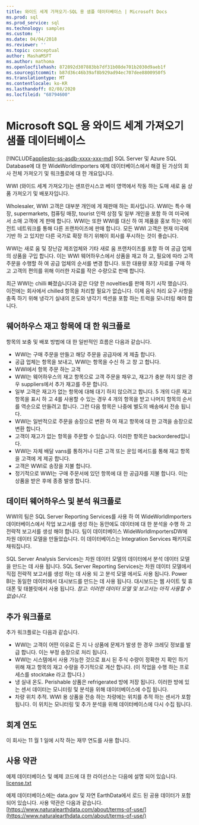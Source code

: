 ```yaml
---
title: 와이드 세계 가져오기-SQL 용 샘플 데이터베이스 | Microsoft Docs
ms.prod: sql
ms.prod_service: sql
ms.technology: samples
ms.custom: ''
ms.date: 04/04/2018
ms.reviewer: ''
ms.topic: conceptual
author: MashaMSFT
ms.author: mathoma
ms.openlocfilehash: 872892d307883bb7df31b08de701b2030d9aeb1f
ms.sourcegitcommit: b87d36c46b39af8b929ad94ec707dee8800950f5
ms.translationtype: MT
ms.contentlocale: ko-KR
ms.lasthandoff: 02/08/2020
ms.locfileid: "68794600"
---
```

# <a name="wide-world-importers-sample-databases-for-microsoft-sql"></a>Microsoft SQL 용 와이드 세계 가져오기 샘플 데이터베이스
[!INCLUDE[appliesto-ss-asdb-xxxx-xxx-md](../includes/appliesto-ss-asdb-xxxx-xxx-md.md)]
SQL Server 및 Azure SQL Database에 대 한 WideWorldImporters 예제 데이터베이스에서 해결 된 가상의 회사 전체 가져오기 및 워크플로에 대 한 개요입니다.  

WWI (와이드 세계 가져오기)는 샌프란시스코 베이 영역에서 작동 하는 도매 새로 움 상품 가져오기 및 배포자입니다.

Wholesaler, WWI 고객은 대부분 개인에 게 재판매 하는 회사입니다. WWI는 특수 매장, supermarkets, 컴퓨팅 매장, tourist 인력 상점 및 일부 개인을 포함 하 여 미국에서 소매 고객에 게 판매 합니다. WWI는 또한 WWI를 대신 하 여 제품을 홍보 하는 에이전트 네트워크를 통해 다른 프랜차이즈에 판매 합니다. 모든 WWI 고객은 현재 미국에 기반 하 고 있지만 다른 국가로 확장 하기 위해이 회사를 푸시하는 것이 좋습니다.

WWI는 새로 움 및 장난감 제조업체와 기타 새로 움 프랜차이즈를 포함 하 여 공급 업체의 상품을 구입 합니다. 이는 WWI 웨어하우스에서 상품을 재고 하 고, 필요에 따라 고객 주문을 수행할 하 여 공급 업체의 순서를 변경 합니다. 또한 대용량 포장 자료를 구매 하 고 고객의 편의를 위해 이러한 자료를 작은 수량으로 판매 합니다.

최근 WWI는 chilli 빠졌습니다과 같은 다양 한 novelties를 판매 하기 시작 했습니다.  이전에는 회사에서 chilled 항목을 처리할 필요가 없습니다. 이제 음식 처리 요구 사항을 충족 하기 위해 냉각기 실내의 온도와 냉각기 섹션을 포함 하는 트럭을 모니터링 해야 합니다.

## <a name="workflow-for-warehouse-stock-items"></a>웨어하우스 재고 항목에 대 한 워크플로

항목의 보충 및 배포 방법에 대 한 일반적인 흐름은 다음과 같습니다.
- WWI는 구매 주문을 만들고 해당 주문을 공급자에 게 제출 합니다.
- 공급 업체는 항목을 보내고, WWI는 항목을 수신 하 고 창 고 합니다.
- WWI에서 항목 주문 하는 고객
- WWI는 웨어하우스의 재고 항목으로 고객 주문을 채우고, 재고가 충분 하지 않은 경우 suppliers에서 추가 재고를 주문 합니다.
- 일부 고객은 재고가 없는 항목에 대해 대기 하지 않으려고 합니다. 5 개의 다른 재고 항목을 표시 하 고 4를 사용할 수 있는 경우 4 개의 항목을 받고 나머지 항목의 순서를 역순으로 만들려고 합니다. 그런 다음 항목은 나중에 별도의 배송에서 전송 됩니다.
- WWI는 일반적으로 주문을 송장으로 변환 하 여 재고 항목에 대 한 고객을 송장으로 변환 합니다.
- 고객이 재고가 없는 항목을 주문할 수 있습니다. 이러한 항목은 backordered입니다.
- WWI는 자체 배달 vans를 통하거나 다른 고객 또는 운임 메서드를 통해 재고 항목을 고객에 게 제공 합니다.
- 고객은 WWI로 송장을 지불 합니다.
- 정기적으로 WWI는 구매 주문서에 있던 항목에 대 한 공급자를 지불 합니다. 이는 상품을 받은 후에 종종 발생 합니다.

## <a name="data-warehouse-and-analysis-workflow"></a>데이터 웨어하우스 및 분석 워크플로

WWI의 팀은 SQL Server Reporting Services를 사용 하 여 WideWorldImporters 데이터베이스에서 작업 보고서를 생성 하는 동안에도 데이터에 대 한 분석을 수행 하 고 전략적 보고서를 생성 해야 합니다. 팀이 데이터베이스 WideWorldImportersDW에 차원 데이터 모델을 만들었습니다. 이 데이터베이스는 Integration Services 패키지로 채워집니다.

SQL Server Analysis Services는 차원 데이터 모델의 데이터에서 분석 데이터 모델을 만드는 데 사용 됩니다. SQL Server Reporting Services는 차원 데이터 모델에서 직접 전략적 보고서를 생성 하는 데 사용 되 고 분석 모델 에서도 사용 됩니다. Power BI는 동일한 데이터에서 대시보드를 만드는 데 사용 됩니다. 대시보드는 웹 사이트 및 휴대폰 및 태블릿에서 사용 됩니다. *참고: 이러한 데이터 모델 및 보고서는 아직 사용할 수 없습니다.*

## <a name="additional-workflows"></a>추가 워크플로

추가 워크플로는 다음과 같습니다.
- WWI는 고객이 어떤 이유로 든 지 나 상품에 문제가 발생 한 경우 크레딧 정보를 발급 합니다. 이는 부정 송장으로 처리 됩니다.
- WWI는 시스템에서 사용 가능한 것으로 표시 된 주식 수량이 정확한 지 확인 하기 위해 재고 항목의 재고 수량을 주기적으로 계산 합니다. (이 작업을 수행 하는 프로세스를 stocktake 라고 합니다.)
- 냉 실내 온도. Perishable 상품은 refrigerated 방에 저장 됩니다. 이러한 방에 있는 센서 데이터는 모니터링 및 분석을 위해 데이터베이스에 수집 됩니다.
- 차량 위치 추적. WWI 용 상품을 전송 하는 차량에는 위치를 추적 하는 센서가 포함 됩니다. 이 위치는 모니터링 및 추가 분석을 위해 데이터베이스에 다시 수집 됩니다.

## <a name="fiscal-year"></a>회계 연도

이 회사는 11 월 1 일에 시작 하는 재무 연도를 사용 합니다.

## <a name="terms-of-use"></a>사용 약관

예제 데이터베이스 및 예제 코드에 대 한 라이선스는 다음에 설명 되어 있습니다. [license.txt](https://github.com/Microsoft/sql-server-samples/blob/master/license.txt)

예제 데이터베이스에는 data.gov 및 자연 EarthData에서 로드 된 공용 데이터가 포함 되어 있습니다. 사용 약관은 다음과 같습니다.[https://www.naturalearthdata.com/about/terms-of-use/](https://www.naturalearthdata.com/about/terms-of-use/)
